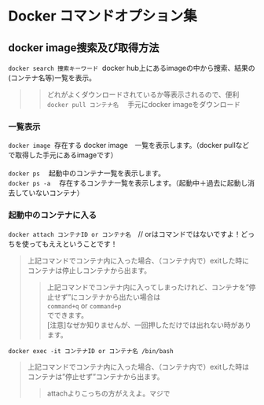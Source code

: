 # Docker コマンドオプション集

## docker image捜索及び取得方法
`docker search 捜索キーワード`  docker hub上にあるimageの中から捜索、結果の(コンテナ名等)一覧を表示。<br>
>>どれがよくダウンロードされているか等表示されるので、便利
`docker pull コンテナ名` 　手元にdocker imageをダウンロード


### 一覧表示
`docker image`  存在する docker image　一覧を表示します。（docker pullなどで取得した手元にあるimageです）<br>
<br>
`docker ps` 　起動中のコンテナ一覧を表示します。 <br>
`docker ps -a` 　存在するコンテナ一覧を表示します。（起動中＋過去に起動し消去していないコンテナ） <br>

### 起動中のコンテナに入る
`docker attach コンテナID or コンテナ名`　// orはコマンドではないですよ！どっちを使ってもええということです！
>上記コマンドでコンテナ内に入った場合、（コンテナ内で）exitした時にコンテナは停止しコンテナから出ます。  
>>上記コマンドでコンテナ内に入ってしまったけれど、コンテナを”停止せず”にコンテナから出たい場合は <br>
>>`command+q` or `command+p`  <br>
>>でできます。<br>[注意]なぜか知りませんが、一回押しただけでは出れない時があります。

`docker exec -it コンテナID or コンテナ名 /bin/bash` <br>
>上記コマンドでコンテナ内に入った場合、（コンテナ内で）exitした時はコンテナは”停止せず”コンテナから出ます。<br>
>>attachよりこっちの方がええよ。マジで


